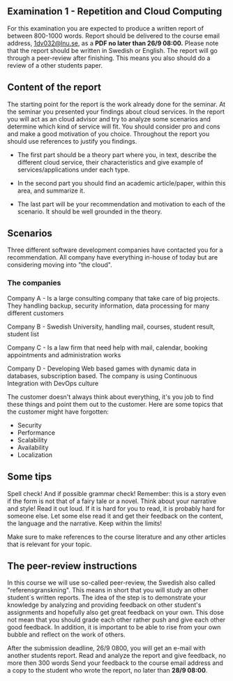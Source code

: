 ## Examination 1 - Repetition and Cloud Computing

For this examination you are expected to produce a written report of between 800-1000 words. Report should be delivered to the course email address, 1dv032@lnu.se, as a **PDF no later than 26/9 08:00.**
Please note that the report should be written in Swedish or English. The report will go through a peer-review after finishing. This means you also should do a review of a other students paper.

## Content of the report
The starting point for the report is the work already done for the seminar. At the seminar you presented your findings about cloud services. In the report you will act as an cloud advisor and try to analyze some scenarios and determine which kind of service will fit. You should consider pro and cons and make a good motivation of you choice.
Throughout the report you should use references to justify you findings.

* The first part should be a theory part where you, in text, describe the different cloud service, their characteristics and give example of services/applications under each type.

* In the second part you should find an academic article/paper, within this area, and summarize it.

* The last part will be your recommendation and motivation to each of the scenario. It should be well grounded in the theory.

## Scenarios
Three different software development companies have contacted you for a recommendation. All company have everything in-house of today but are considering moving into "the cloud".

### The companies

Company A - Is a large consulting company that take care of big projects. They handling backup, security information, data processing for many different customers

Company B - Swedish University, handling mail, courses, student result, student list

Company C - Is a law firm that need help with mail, calendar, booking appointments and administration works

Company D - Developing Web based games with dynamic data in databases, subscription based. The company is using Continuous Integration with DevOps culture

The customer doesn't always think about everything, it's you job to find these things and point them out to the customer. Here are some topics that the customer might have forgotten:

* Security
* Performance
* Scalability
* Availability
* Localization


## Some tips
Spell check! And if possible grammar check!
Remember: this is a story even if the form is not that of a fairy tale or a novel. Think about your narrative and style!
Read it out loud. If it is hard for you to read, it is probably hard for someone else.
Let some else read it and get their feedback on the content, the language and the narrative.
Keep within the limits!

Make sure to make references to the course literature and any other articles that is relevant for your topic.

## The peer-review instructions
In this course we will use so-called peer-review, the Swedish also called "referensgranskning". This means in short that you will study an other student´s written reports. The idea of the step is to demonstrate your knowledge by analyzing and providing feedback on other student's assignments and hopefully also get great feedback on your own. This dose not mean that you should grade each other rather push and give each other good feedback. In addition, it is important to be able to rise from your own bubble and reflect on the work of others.

After the submission deadline, 26/9 0800, you will get an e-mail with another students report.
Read and analyze the report and give feedback, no more then 300 words
Send your feedback to the course email address and a copy to the student who wrote the report, no later than **28/9 08:00**.

